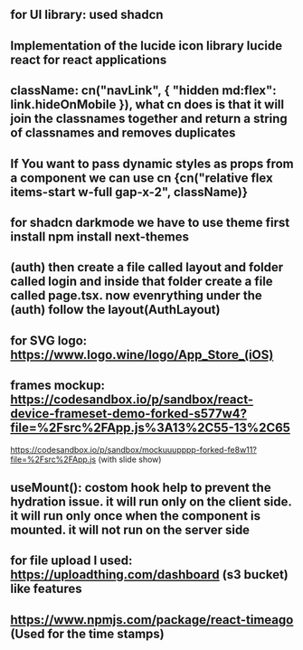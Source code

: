 ## for UI library: used shadcn
## Implementation of the lucide icon library lucide react for react applications
## className: cn("navLink", { "hidden md:flex": link.hideOnMobile }), what cn does is that it will join the classnames together and return a string of classnames and removes duplicates
## If You want to pass dynamic styles as props from a component we can use cn {cn("relative flex items-start w-full gap-x-2", className)}

## for shadcn darkmode we have to use theme first install npm install next-themes

## (auth) then create a file called layout and  folder called login and inside that folder create a file called page.tsx. now evenrything under the (auth) follow the layout(AuthLayout)

## for SVG logo: https://www.logo.wine/logo/App_Store_(iOS)

## frames mockup: https://codesandbox.io/p/sandbox/react-device-frameset-demo-forked-s577w4?file=%2Fsrc%2FApp.js%3A13%2C55-13%2C65
 https://codesandbox.io/p/sandbox/mockuuupppp-forked-fe8w11?file=%2Fsrc%2FApp.js (with slide show)

## useMount(): costom hook help to prevent the hydration issue. it will run only on the client side. it will run only once when the component is mounted. it will not run on the server side

## for file upload I used: https://uploadthing.com/dashboard (s3 bucket) like features

## https://www.npmjs.com/package/react-timeago (Used for the time stamps)

